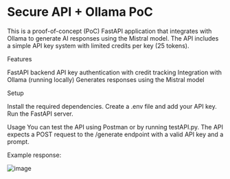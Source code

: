 # Secure API + Ollama PoC
This is a proof-of-concept (PoC) FastAPI application that integrates with Ollama to generate AI responses using the Mistral model. The API includes a simple API key system with limited credits per key (25 tokens).

Features

FastAPI backend
API key authentication with credit tracking
Integration with Ollama (running locally)
Generates responses using the Mistral model

Setup

Install the required dependencies.
Create a .env file and add your API key.
Run the FastAPI server.


Usage
You can test the API using Postman or by running testAPI.py. The API expects a POST request to the /generate endpoint with a valid API key and a prompt.

Example response:

![image](https://github.com/user-attachments/assets/2826db69-683b-4056-97fa-6ed6f4a939c6)

